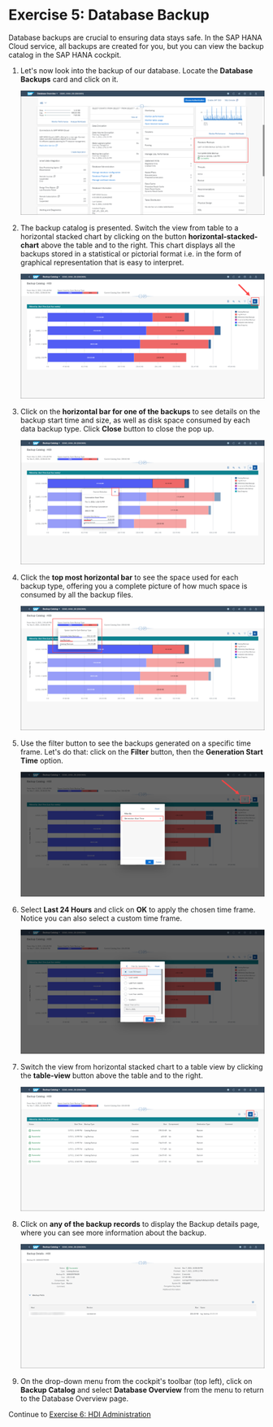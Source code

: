 # Exercise 5: Database Backup

Database backups are crucial to ensuring data stays safe. In the SAP HANA Cloud service, all backups are created for you, but you can view the backup catalog in the SAP HANA cockpit.

1. Let's now look into the backup of our database. Locate the **Database Backups** card and click on it.

    ![Database Backups Card](./images/8-01_BackupsCard.png)

2. The backup catalog is presented. Switch the view from table to a horizontal stacked chart by clicking on the button **horizontal-stacked-chart** above the table and to the right. This chart displays all the backups stored in a statistical or pictorial format i.e. in the form of graphical representation that is easy to interpret.

    ![Database Catalog in Horizontal Stacked Chart](./images/8-02_BackupCatalog-StackedChart.png)

3. Click on the **horizontal bar for one of the backups** to see details on the backup start time and size, as well as disk space consumed by each data backup type. Click **Close** button to close the pop up.

    ![Bar Details](./images/8-03_BackupCatalog-BarDetails.png)

4. Click the **top most horizontal bar** to see the space used for each backup type, offering you a complete picture of how much space is consumed by all the backup files.

    ![Space Used for Each Backup Type](./images/8-04_SpaceUsedEachBackupType.png)

5. Use the filter button to see the backups generated on a specific time frame. Let's do that: click on the **Filter** button, then the **Generation Start Time** option.


    ![Filter Backups](./images/8-05_FilterBackups.png)

6. Select **Last 24 Hours** and click on **OK** to apply the chosen time frame. Notice you can also select a custom time frame.

    ![Backups for Last 24 Hours](./images/8-06_BackupsLastDay.png)

7. Switch the view from horizontal stacked chart to a table view by clicking the **table-view** button above the table and to the right.

    ![Table View](./images/8-07_TableView.png)

8. Click on **any of the backup records** to display the Backup details page, where you can see more information about the backup.

    ![Backup Details](./images/8-08_BackupDetails.png)

9. On the drop-down menu from the cockpit's toolbar (top left), click on **Backup Catalog** and select **Database Overview** from the menu to return to the Database Overview page.

Continue to [Exercise 6: HDI Administration](../ex6/README.md)
